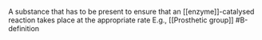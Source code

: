 A substance that has to be present to ensure that an [[enzyme]]-catalysed reaction takes place at the appropriate rate
E.g., [[Prosthetic group]]
#B-definition 